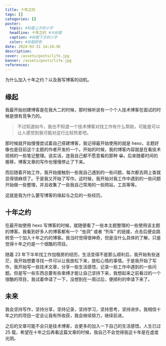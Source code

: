 ```yaml
---
title: 十年之约
tags: []
categories: []
poster:
  topic: #标题上方的小字
  headline: 十年之约 #大标题
  caption: #标题下方的小字
  color: #标题颜色
date: 2024-03-31 14:24:56
description:
cover: /assets/posts/life.jpg
banner: /assets/posts/life.jpg
references:
---
```


为什么加入十年之约？以及我写博客的动机。

## 缘起

我最开始创建博客是在我大二的时候，那时候听说有一个个人技术博客在面试的时候是很有竞争力的。

> 不过知道如今，我也不知道一个技术博客对找工作有什么帮助，可能是可以让人感觉到我可能对这行比较热爱吧。

那时候就开始慢慢尝试着自己搭建博客，我记得最开始使用的就是 hexo，主题好像也是目前这个主题的作者开发的一个。开始的时候，我的博客内容就是在看技术视频的一些笔记整理。说实话，连我自己都不愿意看的那种 😁。后来随着时间的推移，博客文章的写作也慢慢停止了下来。

而后随着开始工作，我开始接触到一些我自己遇到的一些问题，每次都去网上查就显得很麻烦了。于是我又开始了写作。这时候，我开始对我工作中遇到的一些问题开始做一些整理，并且收集了一些我自己常用的一些网站，工具等等。

这就是我为什么要写博客的缘起与之后的一些经历。

## 十年之约

在最开始使用 hexo 写博客的时候，就随便看了一些本主题整理的一些使用该主题的博客。我看到好多人的博客都有一个 “虫洞” 或者 “列车” 的链接，点击后便会跳转至一个加入十年之约的博客。我当时觉得很神奇，但是没什么具体的了解，只是觉得十年之约是一个很酷的项目。

随着 23 年下半年找工作加租房的经历，生活变得不是那么顺利后，我开始有些迷茫，我开始想要寻找一件可以让我放松下来，放松心情的事情。于是我开始了写作，我开始写一些技术文章，分享一些生活感悟，记录一些工作中遇到的一些问题。但是写一些东西总要有些束缚才能让自己坚持下来，我想起来之前看过的一个很酷的项目，我试着申请了一下，没想到在一周过后，便顺利的申请下来了。

## 未来

我会坚持写作，坚持分享，坚持记录，坚持学习，坚持思考，坚持进步。我相信十年之约的项目一定会让我有所收获，我会继续努力，继续前进。

之后的文章可能不会只是技术博客，会更多的加入一下自己的生活感悟。人生已过 25 载，希望在十年之后再看这篇文章的时候，我自己不会觉得我这十年是在虚度光阴。
